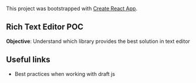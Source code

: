 This project was bootstrapped with [Create React App](https://github.com/facebook/create-react-app).

## Rich Text Editor POC

**Objective**: Understand which library provides the best solution in text editor


## Useful links

 - Best practices when working with draft js
